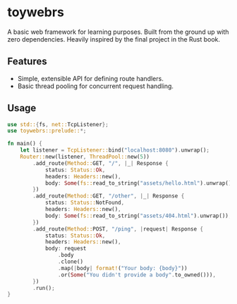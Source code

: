 # toywebrs
A basic web framework for learning purposes. Built from the ground up with zero dependencies. Heavily inspired by the final project in the Rust book.

## Features
- Simple, extensible API for defining route handlers.
- Basic thread pooling for concurrent request handling.

## Usage
```rs
use std::{fs, net::TcpListener};
use toywebrs::prelude::*;

fn main() {
    let listener = TcpListener::bind("localhost:8080").unwrap();
    Router::new(listener, ThreadPool::new(5))
        .add_route(Method::GET, "/", |_| Response {
            status: Status::Ok,
            headers: Headers::new(),
            body: Some(fs::read_to_string("assets/hello.html").unwrap()),
        })
        .add_route(Method::GET, "/other", |_| Response {
            status: Status::NotFound,
            headers: Headers::new(),
            body: Some(fs::read_to_string("assets/404.html").unwrap()),
        })
        .add_route(Method::POST, "/ping", |request| Response {
            status: Status::Ok,
            headers: Headers::new(),
            body: request
                .body
                .clone()
                .map(|body| format!("Your body: {body}"))
                .or(Some("You didn't provide a body".to_owned())),
        })
        .run();
}
```